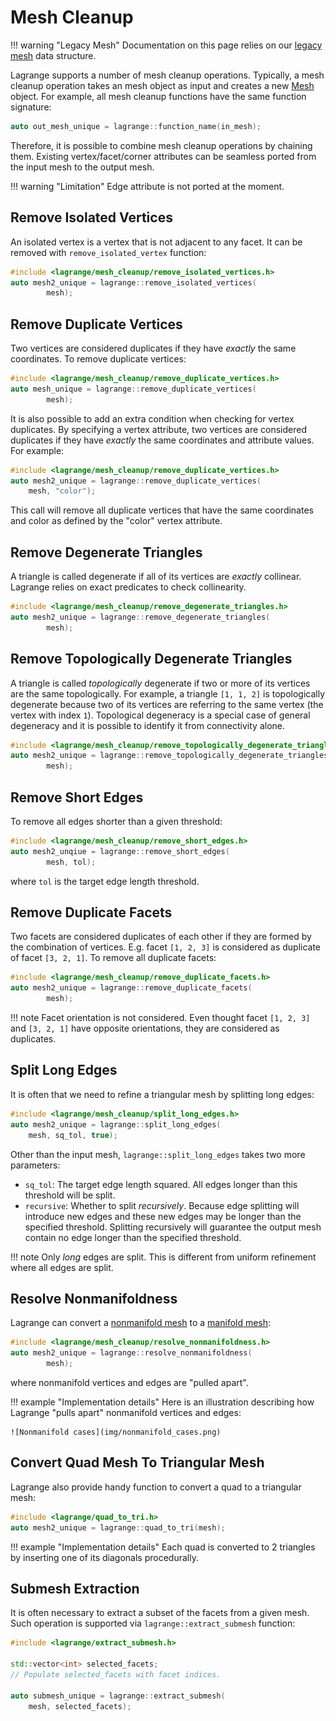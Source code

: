 <!-- $ignore -->

# Mesh Cleanup

!!! warning "Legacy Mesh"
    Documentation on this page relies on our [legacy mesh](legacy-mesh.md) data structure.

Lagrange supports a number of mesh cleanup operations.  Typically, a mesh
cleanup operation takes an mesh object as input and creates a new [Mesh] object.
For example, all mesh cleanup functions have the same function signature:

```c++
auto out_mesh_unique = lagrange::function_name(in_mesh);
```

Therefore, it is possible to combine mesh cleanup operations by chaining them.
Existing vertex/facet/corner attributes can be seamless ported from the input
mesh to the output mesh.

!!! warning "Limitation"
    Edge attribute is not ported at the moment.

## Remove Isolated Vertices

An isolated vertex is a vertex that is not adjacent to any facet.  It can be
removed with `remove_isolated_vertex` function:

```c++
#include <lagrange/mesh_cleanup/remove_isolated_vertices.h>
auto mesh2_unique = lagrange::remove_isolated_vertices(
        mesh);
```

## Remove Duplicate Vertices

Two vertices are considered duplicates if they have _exactly_ the same
coordinates.  To remove duplicate vertices:

```c++
#include <lagrange/mesh_cleanup/remove_duplicate_vertices.h>
auto mesh_unique = lagrange::remove_duplicate_vertices(
        mesh);
```

It is also possible to add an extra condition when checking for vertex
duplicates.  By specifying a vertex attribute, two vertices are considered
duplicates if they have _exactly_ the same coordinates and attribute values.
For example:

```c++
#include <lagrange/mesh_cleanup/remove_duplicate_vertices.h>
auto mesh2_unique = lagrange::remove_duplicate_vertices(
    mesh, "color");
```

This call will remove all duplicate vertices that have the same coordinates and
color as defined by the "color" vertex attribute.

## Remove Degenerate Triangles

A triangle is called degenerate if all of its vertices are _exactly_ collinear.
Lagrange relies on exact predicates to check collinearity.

```c++
#include <lagrange/mesh_cleanup/remove_degenerate_triangles.h>
auto mesh2_unique = lagrange::remove_degenerate_triangles(
        mesh);
```

## Remove Topologically Degenerate Triangles

A triangle is called _topologically_ degenerate if two or more of its vertices
are the same topologically.  For example, a triangle `[1, 1, 2]` is
topologically degenerate because two of its vertices are referring to the same
vertex (the vertex with index `1`).  Topological degeneracy is a special case of
general degeneracy and it is possible to identify it from connectivity alone.

```c++
#include <lagrange/mesh_cleanup/remove_topologically_degenerate_triangles.h>
auto mesh2_unique = lagrange::remove_topologically_degenerate_triangles(
        mesh);
```

## Remove Short Edges

To remove all edges shorter than a given threshold:

```c++
#include <lagrange/mesh_cleanup/remove_short_edges.h>
auto mesh2_unqiue = lagrange::remove_short_edges(
        mesh, tol);
```

where `tol` is the target edge length threshold.


## Remove Duplicate Facets

Two facets are considered duplicates of each other if they are formed by the
combination of vertices.  E.g. facet `[1, 2, 3]` is considered as duplicate of
facet `[3, 2, 1]`.  To remove all duplicate facets:

```c++
#include <lagrange/mesh_cleanup/remove_duplicate_facets.h>
auto mesh2_unique = lagrange::remove_duplicate_facets(
        mesh);
```

!!! note
    Facet orientation is not considered.  Even thought facet `[1, 2, 3]`
    and `[3, 2, 1]` have opposite orientations, they are considered as duplicates.

## Split Long Edges

It is often that we need to refine a triangular mesh by splitting long edges:

```c++
#include <lagrange/mesh_cleanup/split_long_edges.h>
auto mesh2_unique = lagrange::split_long_edges(
    mesh, sq_tol, true);
```

Other than the input mesh, `lagrange::split_long_edges` takes two more
parameters:

* `sq_tol`: The target edge length squared.  All edges longer than this
  threshold will be split.
* `recursive`: Whether to split _recursively_.  Because edge splitting will
  introduce new edges and these new edges may be longer than the specified
  threshold. Splitting recursively will guarantee the output mesh contain no
  edge longer than the specified threshold.

!!! note
    Only _long_ edges are split.  This is different from uniform
    refinement where all edges are split.

## Resolve Nonmanifoldness

Lagrange can convert a [nonmanifold mesh] to a [manifold mesh]:

```c++
#include <lagrange/mesh_cleanup/resolve_nonmanifoldness.h>
auto mesh2_unique = lagrange::resolve_nonmanifoldness(
        mesh);
```

where nonmanifold vertices and edges are "pulled apart".

!!! example "Implementation details"
    Here is an illustration describing how Lagrange
    "pulls apart" nonmanifold vertices and edges:

    ![Nonmanifold cases](img/nonmanifold_cases.png)


[nonmanifold mesh]: legacy-mesh.md#topology
[manifold mesh]: legacy-mesh.md#topology

## Convert Quad Mesh To Triangular Mesh

Lagrange also provide handy function to convert a quad to a triangular mesh:

```c++
#include <lagrange/quad_to_tri.h>
auto mesh2_unique = lagrange::quad_to_tri(mesh);
```

!!! example "Implementation details"
    Each quad is converted to 2 triangles by inserting
    one of its diagonals procedurally.

## Submesh Extraction

It is often necessary to extract a subset of the facets from a given mesh.  Such
operation is supported via `lagrange::extract_submesh` function:

```c++
#include <lagrange/extract_submesh.h>

std::vector<int> selected_facets;
// Populate selected_facets with facet indices.

auto submesh_unique = lagrange::extract_submesh(
    mesh, selected_facets);
```

[Mesh]: legacy-mesh.md
